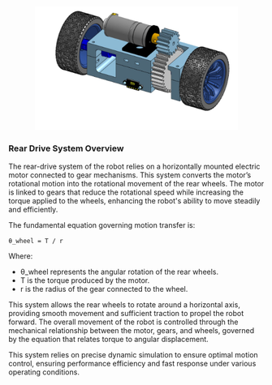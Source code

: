 <p align="center">
  <img src="WhatsApp Image 2024-09-21 at 20.10.13.jpeg" alt="Rear Drive System" width="400">
  <br>
</p>

### Rear Drive System Overview

The rear-drive system of the robot relies on a horizontally mounted electric motor connected to gear mechanisms. This system converts the motor’s rotational motion into the rotational movement of the rear wheels. The motor is linked to gears that reduce the rotational speed while increasing the torque applied to the wheels, enhancing the robot's ability to move steadily and efficiently.

The fundamental equation governing motion transfer is:

    θ_wheel = T / r

Where:
- θ_wheel represents the angular rotation of the rear wheels.
- T is the torque produced by the motor.
- r is the radius of the gear connected to the wheel.

This system allows the rear wheels to rotate around a horizontal axis, providing smooth movement and sufficient traction to propel the robot forward. The overall movement of the robot is controlled through the mechanical relationship between the motor, gears, and wheels, governed by the equation that relates torque to angular displacement.

This system relies on precise dynamic simulation to ensure optimal motion control, ensuring performance efficiency and fast response under various operating conditions.
